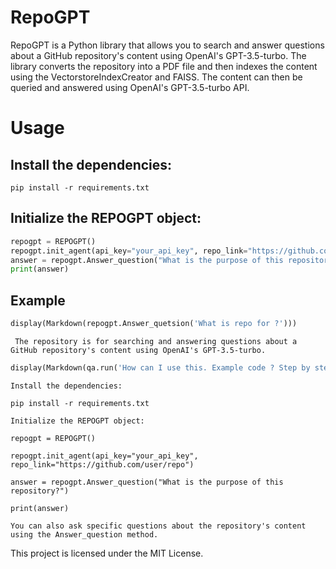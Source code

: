 
# RepoGPT
RepoGPT is a Python library that allows you to search and answer questions about a GitHub repository's content using OpenAI's GPT-3.5-turbo. The library converts the repository into a PDF file and then indexes the content using the VectorstoreIndexCreator and FAISS. The content can then be queried and answered using OpenAI's GPT-3.5-turbo API.



# Usage

## Install the dependencies:
```pip install -r requirements.txt```

## Initialize the REPOGPT object:
```python
repogpt = REPOGPT()
repogpt.init_agent(api_key="your_api_key", repo_link="https://github.com/user/repo")
answer = repogpt.Answer_question("What is the purpose of this repository?")
print(answer)

```
## Example


```python
display(Markdown(repogpt.Answer_quetsion('What is repo for ?')))
```
```
 The repository is for searching and answering questions about a GitHub repository's content using OpenAI's GPT-3.5-turbo.
```

```python
display(Markdown(qa.run('How can I use this. Example code ? Step by step?')))
```

```
Install the dependencies:

pip install -r requirements.txt

Initialize the REPOGPT object:

repogpt = REPOGPT()

repogpt.init_agent(api_key="your_api_key", repo_link="https://github.com/user/repo")

answer = repogpt.Answer_question("What is the purpose of this repository?")

print(answer)

You can also ask specific questions about the repository's content using the Answer_question method.
```



This project is licensed under the MIT License.



